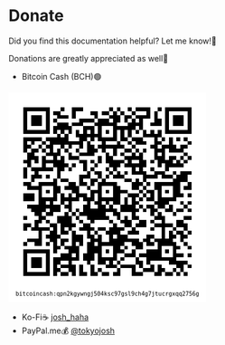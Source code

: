 # Donate
Did you find this documentation helpful? Let me know!💬

Donations are greatly appreciated as well🙏

- Bitcoin Cash (BCH)🟢

<img src="https://github.com/josh-wong/tplink-router-hard-reset/blob/main/images/bitcoin_cash_qr_code_github_tp-link_router_hard_reset_tutorial.png?raw=true" />

- Ko-Fi☕ [josh_haha](https://ko-fi.com/josh_haha)
- PayPal.me💰 [@tokyojosh](https://paypal.me/tokyojosh?country.x=JP&locale.x=en_US)
